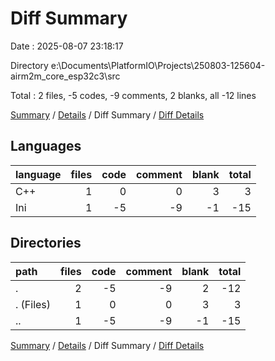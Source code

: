 # Diff Summary

Date : 2025-08-07 23:18:17

Directory e:\\Documents\\PlatformIO\\Projects\\250803-125604-airm2m_core_esp32c3\\src

Total : 2 files,  -5 codes, -9 comments, 2 blanks, all -12 lines

[Summary](results.md) / [Details](details.md) / Diff Summary / [Diff Details](diff-details.md)

## Languages
| language | files | code | comment | blank | total |
| :--- | ---: | ---: | ---: | ---: | ---: |
| C++ | 1 | 0 | 0 | 3 | 3 |
| Ini | 1 | -5 | -9 | -1 | -15 |

## Directories
| path | files | code | comment | blank | total |
| :--- | ---: | ---: | ---: | ---: | ---: |
| . | 2 | -5 | -9 | 2 | -12 |
| . (Files) | 1 | 0 | 0 | 3 | 3 |
| .. | 1 | -5 | -9 | -1 | -15 |

[Summary](results.md) / [Details](details.md) / Diff Summary / [Diff Details](diff-details.md)